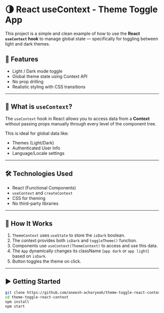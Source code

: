 # 🌗 React useContext - Theme Toggle App

This project is a simple and clean example of how to use the **React `useContext` hook** to manage global state — specifically for toggling between light and dark themes.

## 🚀 Features

- Light / Dark mode toggle
- Global theme state using Context API
- No prop drilling
- Realistic styling with CSS transitions

---

## 🧠 What is `useContext`?

The `useContext` hook in React allows you to access data from a **Context** without passing props manually through every level of the component tree.

This is ideal for global data like:
- Themes (Light/Dark)
- Authenticated User Info
- Language/Locale settings

---

## 🛠️ Technologies Used

- React (Functional Components)
- `useContext` and `createContext`
- CSS for theming
- No third-party libraries

---

## 🧪 How It Works

1. `ThemeContext` uses `useState` to store the `isDark` boolean.
2. The context provides both `isDark` and `toggleTheme()` function.
3. Components use `useContext(ThemeContext)` to access and use this data.
4. The `App` dynamically changes its className (`app dark` or `app light`) based on `isDark`.
5. Button toggles the theme on click.

---

## ▶️ Getting Started

```bash
git clone https://github.com/aneesh-acharyeah/theme-toggle-react-context.git
cd theme-toggle-react-context
npm install
npm start

